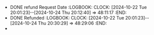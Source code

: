 - DONE refund Request Date
  :LOGBOOK:
  CLOCK: [2024-10-22 Tue 20:01:23]--[2024-10-24 Thu 20:12:40] =>  48:11:17
  :END:
- DONE Refunded
  :LOGBOOK:
  CLOCK: [2024-10-22 Tue 20:01:23]--[2024-10-24 Thu 20:30:29] =>  48:29:06
  :END:
-